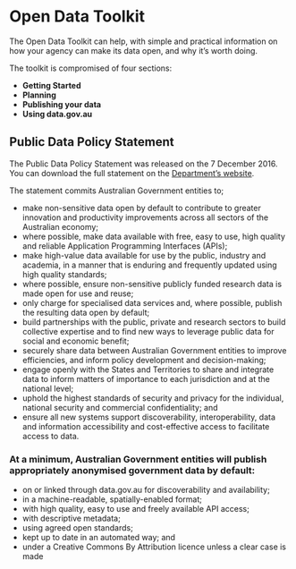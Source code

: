 # Open Data Toolkit

The Open Data Toolkit can help, with simple and practical information on how your agency can make its data open, and why it’s worth doing.

The toolkit is compromised of four sections:

* **Getting Started**
* **Planning**
* **Publishing your data**
* **Using data.gov.au**

## Public Data Policy Statement

The Public Data Policy Statement was released on the 7 December 2016.  You can download the full statement on the [Department’s website](https://www.dpmc.gov.au/public-data/public-data-policy).

The statement commits Australian Government entities to;

* make non-sensitive data open by default to contribute to greater innovation and productivity improvements across all sectors of the Australian economy;
* where possible, make data available with free, easy to use, high quality and reliable Application Programming Interfaces (APIs);
* make high-value data available for use by the public, industry and academia, in a manner that is enduring and frequently updated using high quality standards;
* where possible, ensure non-sensitive publicly funded research data is made open for use and reuse;
* only charge for specialised data services and, where possible, publish the resulting data open by default;
* build partnerships with the public, private and research sectors to build collective expertise and to find new ways to leverage public data for social and economic benefit;
* securely share data between Australian Government entities to improve efficiencies, and inform policy development and decision-making;
* engage openly with the States and Territories to share and integrate data to inform matters of importance to each jurisdiction and at the national level;
* uphold the highest standards of security and privacy for the individual, national security and commercial confidentiality; and
* ensure all new systems support discoverability, interoperability, data and information accessibility and cost-effective access to facilitate access to data.

### At a minimum, Australian Government entities will publish appropriately anonymised government data by default:

* on or linked through data.gov.au for discoverability and availability;
* in a machine-readable, spatially-enabled format;
* with high quality, easy to use and freely available API access;
* with descriptive metadata;
* using agreed open standards;
* kept up to date in an automated way; and
* under a Creative Commons By Attribution licence unless a clear case is made
